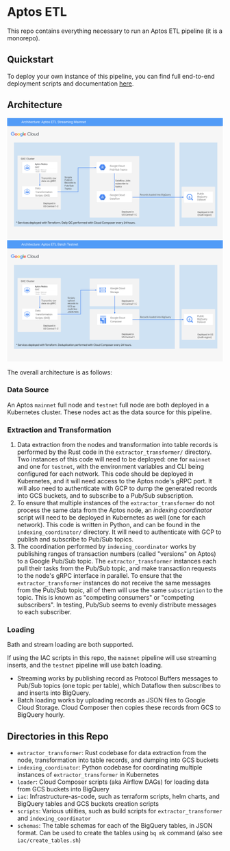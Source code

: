 # Aptos ETL

This repo contains everything necessary to run an Aptos ETL pipeline (it is a monorepo).

## Quickstart
To deploy your own instance of this pipeline, you can find full end-to-end deployment scripts and documentation [here](/iac/).

## Architecture

![mainnet architecture](/assets/mainnet_streaming_architecture.png)
![testnet architecture](/assets/testnet_batch_architecture.png)

The overall architecture is as follows:

### Data Source

An Aptos `mainnet` full node and `testnet` full node are both deployed in a Kubernetes cluster. These nodes act as the data source for this pipeline.

### Extraction and Transformation

1. Data extraction from the nodes and transformation into table records is performed by the Rust code in the `extractor_transformer/` directory. Two instances of this code will need to be deployed: one for `mainnet` and one for `testnet`, with the environment variables and CLI being configured for each network. This code should be deployed in Kubernetes, and it will need access to the Aptos node's gRPC port. It will also need to authenticate with GCP to dump the generated records into GCS buckets, and to subscribe to a Pub/Sub subscription.
2. To ensure that multiple instances of the `extractor_transformer` do not process the same data from the Aptos node, an *indexing coordinator* script will need to be deployed in Kubernetes as well (one for each network). This code is written in Python, and can be found in the `indexing_coordinator/` directory. It will need to authenticate with GCP to publish and subscribe to Pub/Sub topics.
3. The coordination performed by `indexing_coordinator` works by publishing ranges of transaction numbers (called "versions" on Aptos) to a Google Pub/Sub topic. The `extractor_transformer` instances each pull their tasks from the Pub/Sub topic, and make transaction requests to the node's gRPC interface in parallel. To ensure that the `extractor_transformer` instances do not receive the same messages from the Pub/Sub topic, all of them will use the same `subscription` to the topic. This is known as "competing consumers" or "competing subscribers". In testing, Pub/Sub seems to evenly distribute messages to each subscriber.

### Loading
Bath and stream loading are both supported.

If using the IAC scripts in this repo, the `mainnet` pipeline will use streaming inserts, and the `testnet` pipeline will use batch loading.
- Streaming works by publishing record as Protocol Buffers messages to Pub/Sub topics (one topic per table), which Dataflow then subscribes to and inserts into BigQuery.
- Batch loading works by uploading records as JSON files to Google Cloud Storage. Cloud Composer then copies these records from GCS to BigQuery hourly.

## Directories in this Repo

* `extractor_transformer`: Rust codebase for data extraction from the node, transformation into table records, and dumping into GCS buckets
* `indexing_coordinator`: Python codebase for coordinating multiple instances of `extractor_transformer` in Kubernetes
* `loader`: Cloud Composer scripts (aka Airflow DAGs) for loading data from GCS buckets into BigQuery
* `iac`: Infrastructure-as-code, such as terraform scripts, helm charts, and BigQuery tables and GCS buckets creation scripts
* `scripts`: Various utilities, such as build scripts for `extractor_transformer` and `indexing_coordinator`
* `schemas`: The table schemas for each of the BigQuery tables, in JSON format. Can be used to create the tables using `bq mk` command (also see `iac/create_tables.sh`)
